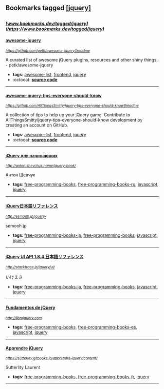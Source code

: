 ## Bookmarks tagged [[jquery]](https://www.bookmarks.dev?q=[jquery])

_<sup><sup>[www.bookmarks.dev/tagged/jquery](https://www.bookmarks.dev/tagged/jquery)</sup></sup>_
---
#### [awesome-jquery](https://github.com/petk/awesome-jquery#readme)
_<sup>https://github.com/petk/awesome-jquery#readme</sup>_

A curated list of awesome jQuery plugins, resources and other shiny things. - petk/awesome-jquery
* **tags**: [awesome-list](../tagged/awesome-list.md), [frontend](../tagged/frontend.md), [jquery](../tagged/jquery.md)
* :octocat: **[source code](https://github.com/petk/awesome-jquery#readme)**
---
#### [awesome-jquery-tips-everyone-should-know](https://github.com/AllThingsSmitty/jquery-tips-everyone-should-know#readme)
_<sup>https://github.com/AllThingsSmitty/jquery-tips-everyone-should-know#readme</sup>_

A collection of tips to help up your jQuery game. Contribute to AllThingsSmitty/jquery-tips-everyone-should-know development by creating an account on GitHub.
* **tags**: [awesome-list](../tagged/awesome-list.md), [frontend](../tagged/frontend.md), [jquery](../tagged/jquery.md)
* :octocat: **[source code](https://github.com/AllThingsSmitty/jquery-tips-everyone-should-know#readme)**
---
#### [jQuery для начинающих](http://anton.shevchuk.name/jquery-book/)
_<sup>http://anton.shevchuk.name/jquery-book/</sup>_

Антон Шевчук
* **tags**: [free-programming-books](../tagged/free-programming-books.md), [free-programming-books-ru](../tagged/free-programming-books-ru.md), [javascript](../tagged/javascript.md), [jquery](../tagged/jquery.md)
---
#### [jQuery日本語リファレンス](http://semooh.jp/jquery/)
_<sup>http://semooh.jp/jquery/</sup>_

semooh.jp
* **tags**: [free-programming-books-ja](../tagged/free-programming-books-ja.md), [free-programming-books](../tagged/free-programming-books.md), [javascript](../tagged/javascript.md), [jquery](../tagged/jquery.md)
---
#### [jQuery UI API 1.8.4 日本語リファレンス](http://stacktrace.jp/jquery/ui/)
_<sup>http://stacktrace.jp/jquery/ui/</sup>_

いけまさ
* **tags**: [free-programming-books-ja](../tagged/free-programming-books-ja.md), [free-programming-books](../tagged/free-programming-books.md), [javascript](../tagged/javascript.md), [jquery](../tagged/jquery.md)
---
#### [Fundamentos de jQuery](http://librojquery.com)
_<sup>http://librojquery.com</sup>_

* **tags**: [free-programming-books](../tagged/free-programming-books.md), [free-programming-books-es](../tagged/free-programming-books-es.md), [javascript](../tagged/javascript.md), [jquery](../tagged/jquery.md)
---
#### [Apprendre jQuery](https://sutterlity.gitbooks.io/apprendre-jquery/content/)
_<sup>https://sutterlity.gitbooks.io/apprendre-jquery/content/</sup>_

Sutterlity Laurent
* **tags**: [free-programming-books](../tagged/free-programming-books.md), [free-programming-books-fr](../tagged/free-programming-books-fr.md), [jquery](../tagged/jquery.md)
---
